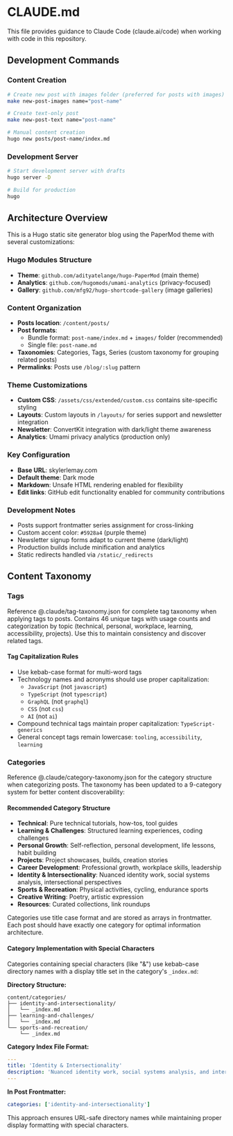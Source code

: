 # CLAUDE.md

This file provides guidance to Claude Code (claude.ai/code) when working with code in this repository.

## Development Commands

### Content Creation
```bash
# Create new post with images folder (preferred for posts with images)
make new-post-images name="post-name"

# Create text-only post
make new-post-text name="post-name"

# Manual content creation
hugo new posts/post-name/index.md
```

### Development Server
```bash
# Start development server with drafts
hugo server -D

# Build for production
hugo
```

## Architecture Overview

This is a Hugo static site generator blog using the PaperMod theme with several customizations:

### Hugo Modules Structure
- **Theme**: `github.com/adityatelange/hugo-PaperMod` (main theme)
- **Analytics**: `github.com/hugomods/umami-analytics` (privacy-focused)
- **Gallery**: `github.com/mfg92/hugo-shortcode-gallery` (image galleries)

### Content Organization
- **Posts location**: `/content/posts/`
- **Post formats**: 
  - Bundle format: `post-name/index.md` + `images/` folder (recommended)
  - Single file: `post-name.md`
- **Taxonomies**: Categories, Tags, Series (custom taxonomy for grouping related posts)
- **Permalinks**: Posts use `/blog/:slug` pattern

### Theme Customizations
- **Custom CSS**: `/assets/css/extended/custom.css` contains site-specific styling
- **Layouts**: Custom layouts in `/layouts/` for series support and newsletter integration
- **Newsletter**: ConvertKit integration with dark/light theme awareness
- **Analytics**: Umami privacy analytics (production only)

### Key Configuration
- **Base URL**: skylerlemay.com
- **Default theme**: Dark mode
- **Markdown**: Unsafe HTML rendering enabled for flexibility
- **Edit links**: GitHub edit functionality enabled for community contributions

### Development Notes
- Posts support frontmatter series assignment for cross-linking
- Custom accent color: `#5928a4` (purple theme)
- Newsletter signup forms adapt to current theme (dark/light)
- Production builds include minification and analytics
- Static redirects handled via `/static/_redirects`

## Content Taxonomy

### Tags
Reference @.claude/tag-taxonomy.json for complete tag taxonomy when applying tags to posts. Contains 46 unique tags with usage counts and categorization by topic (technical, personal, workplace, learning, accessibility, projects). Use this to maintain consistency and discover related tags.

#### Tag Capitalization Rules
- Use kebab-case format for multi-word tags
- Technology names and acronyms should use proper capitalization:
  - `JavaScript` (not `javascript`)
  - `TypeScript` (not `typescript`) 
  - `GraphQL` (not `graphql`)
  - `CSS` (not `css`)
  - `AI` (not `ai`)
- Compound technical tags maintain proper capitalization: `TypeScript-generics`
- General concept tags remain lowercase: `tooling`, `accessibility`, `learning`

### Categories
Reference @.claude/category-taxonomy.json for the category structure when categorizing posts. The taxonomy has been updated to a 9-category system for better content discoverability:

#### Recommended Category Structure
- **Technical**: Pure technical tutorials, how-tos, tool guides
- **Learning & Challenges**: Structured learning experiences, coding challenges
- **Personal Growth**: Self-reflection, personal development, life lessons, habit building
- **Projects**: Project showcases, builds, creation stories  
- **Career Development**: Professional growth, workplace skills, leadership
- **Identity & Intersectionality**: Nuanced identity work, social systems analysis, intersectional perspectives
- **Sports & Recreation**: Physical activities, cycling, endurance sports
- **Creative Writing**: Poetry, artistic expression
- **Resources**: Curated collections, link roundups

Categories use title case format and are stored as arrays in frontmatter. Each post should have exactly one category for optimal information architecture.

#### Category Implementation with Special Characters
Categories containing special characters (like "&") use kebab-case directory names with a display title set in the category's `_index.md`:

**Directory Structure:**
```
content/categories/
├── identity-and-intersectionality/
│   └── _index.md
├── learning-and-challenges/
│   └── _index.md
└── sports-and-recreation/
    └── _index.md
```

**Category Index File Format:**
```yaml
---
title: 'Identity & Intersectionality'
description: 'Nuanced identity work, social systems analysis, and intersectional perspectives on society.'
---
```

**In Post Frontmatter:**
```yaml
categories: ['identity-and-intersectionality']
```

This approach ensures URL-safe directory names while maintaining proper display formatting with special characters.
